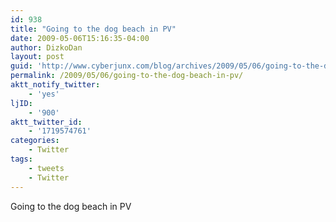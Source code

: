 ```yaml
---
id: 938
title: "Going to the dog beach in PV"
date: 2009-05-06T15:16:35-04:00
author: DizkoDan
layout: post
guid: 'http://www.cyberjunx.com/blog/archives/2009/05/06/going-to-the-dog-beach-in-pv/'
permalink: /2009/05/06/going-to-the-dog-beach-in-pv/
aktt_notify_twitter:
    - 'yes'
ljID:
    - '900'
aktt_twitter_id:
    - '1719574761'
categories:
    - Twitter
tags:
    - tweets
    - Twitter
---
```


Going to the dog beach in PV
